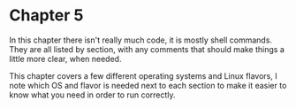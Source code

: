 # Chapter 5

In this chapter there isn't really much code, it is mostly shell commands. They are all listed by section, with any comments that should make things a little more clear, when needed.

This chapter covers a few different operating systems and Linux flavors, I note which OS and flavor is needed next to each section to make it easier to know what you need in order to run correctly.
